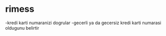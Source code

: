# rimess
-kredi karti numaranizi dogrular
-gecerli ya da gecersiz kredi karti numarasi oldugunu belirtir
